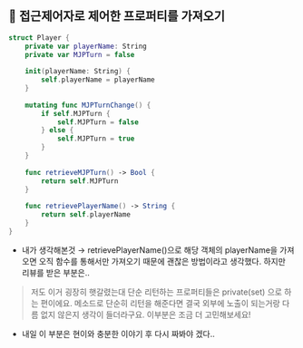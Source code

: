 ## 📖 접근제어자로 제어한 프로퍼티를 가져오기

```swift
struct Player {
    private var playerName: String
    private var MJPTurn = false
    
    init(playerName: String) {
        self.playerName = playerName
    }
    
    mutating func MJPTurnChange() {
        if self.MJPTurn {
            self.MJPTurn = false
        } else {
            self.MJPTurn = true
        }
    }
    
    func retrieveMJPTurn() -> Bool {
        return self.MJPTurn
    }
    
    func retrievePlayerName() -> String {
        return self.playerName
    }
}
```

- 내가 생각해본것 → retrievePlayerName()으로 해당 객체의 playerName을 가져오면 오직 함수를 통해서만 가져오기 때문에 괜찮은 방법이라고 생각했다. 하지만 리뷰를 받은 부분은..

> 저도 이거 굉장히 햇갈렸는대 단순 리턴하는 프로퍼티들은 private(set) 으로 하는 편이에요. 메소드로 단순히 리턴을 해준다면 결국 외부에 노출이 되는거랑 다름 없지 않은지 생각이 들더라구요. 이부분은 조금 더 고민해보세요!
> 
- 내일 이 부분은 현이와 충분한 이야기 후 다시 짜봐야 겠다..
